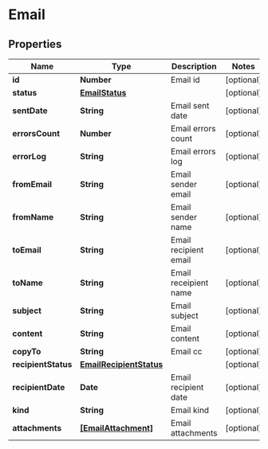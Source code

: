 # Email

## Properties

Name | Type | Description | Notes
------------ | ------------- | ------------- | -------------
**id** | **Number** | Email id | [optional] 
**status** | [**EmailStatus**](EmailStatus.md) |  | [optional] 
**sentDate** | **String** | Email sent date | [optional] 
**errorsCount** | **Number** | Email errors count | [optional] 
**errorLog** | **String** | Email errors log | [optional] 
**fromEmail** | **String** | Email sender email | [optional] 
**fromName** | **String** | Email sender name | [optional] 
**toEmail** | **String** | Email recipient email | [optional] 
**toName** | **String** | Email receipient name | [optional] 
**subject** | **String** | Email subject | [optional] 
**content** | **String** | Email content | [optional] 
**copyTo** | **String** | Email cc | [optional] 
**recipientStatus** | [**EmailRecipientStatus**](EmailRecipientStatus.md) |  | [optional] 
**recipientDate** | **Date** | Email recipient date | [optional] 
**kind** | **String** | Email kind | [optional] 
**attachments** | [**[EmailAttachment]**](EmailAttachment.md) | Email attachments | [optional] 


